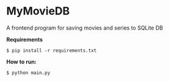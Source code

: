 # MyMovieDB
A frontend program for saving movies and series to SQLite DB


<b>Requirements</b>

<code>$ pip install -r requirements.txt</code>


<b>How to run:</b>

<code>$ python main.py</code>
